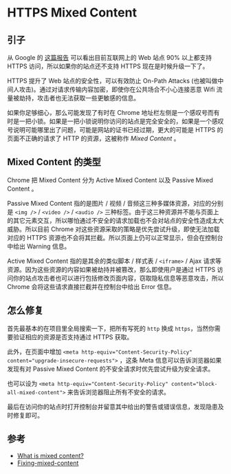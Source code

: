 # HTTPS Mixed Content

## 引子
从 Google 的 [这篇报告](https://transparencyreport.google.com/https/overview) 可以看出目前互联网上的 Web 站点 90% 以上都支持 HTTPS 访问，所以如果你的站点还不支持 HTTPS 现在是时候升级一下了。  

HTTPS 提升了 Web 站点的安全性，可以有效防止 On-Path Attacks (也被叫做中间人攻击)。通过对请求传输内容加密，即使你在公共场合不小心连接恶意 Wifi 流量被劫持，攻击者也无法获取一些更敏感的信息。  

如果你足够细心，那么可能发现了有时在 Chrome 地址栏左侧是一个感叹号而有时是一把小锁。如果是一把小锁说明你访问的站点是完全安全的，如果是一个感叹号说明可能哪里出了问题，可能是网站的证书已经过期，更大的可能是 HTTPS 的页面不正确的请求了 HTTP 的资源，这被称作 *Mixed Content* 。

## Mixed Content 的类型
Chrome 把 Mixed Content 分为 Active Mixed Content 以及 Passive Mixed Content 。  

Passive Mixed Content 指的是图片 / 视频 / 音频这三种多媒体资源，对应的分别是 `<img />` / `<video />` / `<audio />` 三种标签。由于这三种资源并不能与页面上的其它元素交互，所以哪怕通过不安全的请求加载也不会对站点的安全性造成太大威胁。所以目前 Chrome 对这些资源采取的策略是优先尝试升级，即使无法加载对应的 HTTPS 资源也不会将其拦截。所以页面上仍可以正常显示，但会在控制台中给出 Warning 信息。  

Active Mixed Content 指的是其余的类似脚本 / 样式表 / `<iframe>` / Ajax 请求等资源。因为这些资源的内容如果被劫持并被篡改，那么即使用户是通过 HTTPS 访问你的站点攻击者也可以进行包括修改页面内容，窃取隐私信息等恶意攻击，所以 Chrome 会将这些请求直接拦截并在控制台中给出 Error 信息。

## 怎么修复
首先最基本的在项目里全局搜索一下，把所有写死的 `http` 换成 `https`，当然你需要验证相应的资源是否支持通过 HTTPS 获取。  

此外，在页面中增加 `<meta http-equiv="Content-Security-Policy" content="upgrade-insecure-requests">` ，这条 Meta 信息可以告诉浏览器如果发现有对 Passive Mixed Content 的不安全请求时优先尝试升级为安全请求。  

也可以设为 `<meta http-equiv="Content-Security-Policy" content="block-all-mixed-content">` 来告诉浏览器阻止所有不安全的请求。  

最后在访问你的站点时打开控制台并留意其中给出的警告或错误信息，发现隐患及时修复即可。

## 参考
* [What is mixed content?](https://web.dev/what-is-mixed-content/)
* [Fixing-mixed-content](https://web.dev/fixing-mixed-content/)